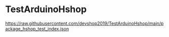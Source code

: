 # TestArduinoHshop

https://raw.githubusercontent.com/devshop2019/TestArduinoHshop/main/package_hshop_test_index.json

